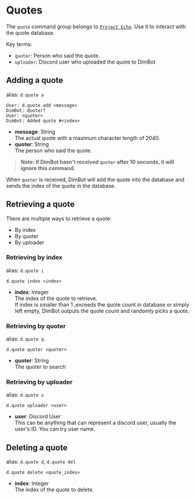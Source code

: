 # Quotes
The `quote` command group belongs to [`Project Echo`](https://github.com/TCLRainbow/DimBot/projects/1). Use it to interact with the quote database.

Key terms:
* `quoter`: Person who said the quote.
* `uploader`: Discord user who uploaded the quote to DimBot

## Adding a quote
alias: `d.quote a`
```
User: d.quote add <message>
DimBot: Quoter?
User: <quoter>
DimBot: Added quote #<index>
```
* **message**: String  
  The actual quote with a maximum character length of 2040.
* **quoter**: String  
  The person who said the quote.
> **Note: If DimBot hasn't received `quoter` after 10 seconds, it will ignore this command.**

When `quoter` is received, DimBot will add the quote into the database and sends the index of the quote in the database.
## Retrieving a quote
There are multiple ways to retrieve a quote:
* By index
* By quoter
* By uploader
### Retrieving by index
alias: `d.quote i`
```
d.quote index <index>
```
* **index**: Integer  
  The index of the quote to retrieve.  
  If index is smaller than 1 ,exceeds the quote count in database or simply left empty, DimBot outputs the quote count and randomly picks a quote.
### Retrieving by quoter
alias: `d.quote q`
```
d.quote quoter <quoter>
```
* **quoter**: String  
  The quoter to search
### Retrieving by uploader
alias: `d.quote u`
```
d.quote uploader <user>
```
* **user**: Discord User  
  This can be anything that can represent a discord user, usually the user's ID. You can try user name.
## Deleting a quote
alias: `d.quote d`, `d.quote del`
```
d.quote delete <quote_index>
```
* **index**: Integer  
  The index of the quote to delete.